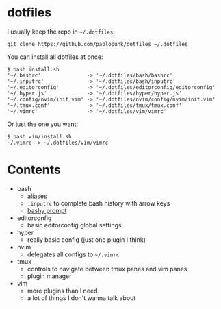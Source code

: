 # dotfiles

I usually keep the repo in `~/.dotfiles`:

```shell
git clone https://github.com/pablopunk/dotfiles ~/.dotfiles
```

You can install all dotfiles at once:

```shell
$ bash install.sh
'~/.bashrc'               -> '~/.dotfiles/bash/bashrc'
'~/.inputrc'              -> '~/.dotfiles/bash/inputrc'
'~/.editorconfig'         -> '~/.dotfiles/editorconfig/editorconfig'
'~/.hyper.js'             -> '~/.dotfiles/hyper/hyper.js'
'~/.config/nvim/init.vim' -> '~/.dotfiles/nvim/config/nvim/init.vim'
'~/.tmux.conf'            -> '~/.dotfiles/tmux/tmux.conf'
'~/.vimrc'                -> '~/.dotfiles/vim/vimrc'
```

Or just the one you want:

```shell
$ bash vim/install.sh
~/.vimrc -> ~/.dotfiles/vim/vimrc
```

# Contents

- bash
  - aliases
  - `.inputrc` to complete bash history with arrow keys
  - [bashy prompt](https://github.com/pablopunk/bashy)
- editorconfig
  - basic editorconfig global settings
- hyper
  - really basic config (just one plugin I think)
- nvim
  - delegates all configs to `~/.vimrc`
- tmux
  - controls to navigate between tmux panes and vim panes
  - plugin manager
- vim
  - more plugins than I need
  - a lot of things I don't wanna talk about
